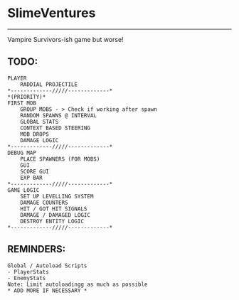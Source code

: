 # SlimeVentures
--------------------------------------
Vampire Survivors-ish game but worse!
## TODO: 
	PLAYER
		RADDIAL PROJECTILE
	*-------------/////-------------*
	*(PRIORITY)*
	FIRST MOB
		GROUP MOBS - > Check if working after spawn
		RANDOM SPAWNS @ INTERVAL	
		GLOBAL STATS
  		CONTEXT BASED STEERING
		MOB DROPS
		DAMAGE LOGIC
	*-------------/////-------------*
	DEBUG MAP
		PLACE SPAWNERS (FOR MOBS)
		GUI 
		SCORE GUI
		EXP BAR
	*-------------/////-------------*
	GAME LOGIC
		SET UP LEVELLING SYSTEM
		DAMAGE COUNTERS
		HIT / GOT HIT SIGNALS
		DAMAGE / DAMAGED LOGIC
		DESTROY ENTITY LOGIC
	*-------------/////-------------*
	

## REMINDERS:
	Global / Autoload Scripts
	- PlayerStats
	- EnemyStats
	Note: Limit autoloadingg as much as possible
	* ADD MORE IF NECESSARY *

